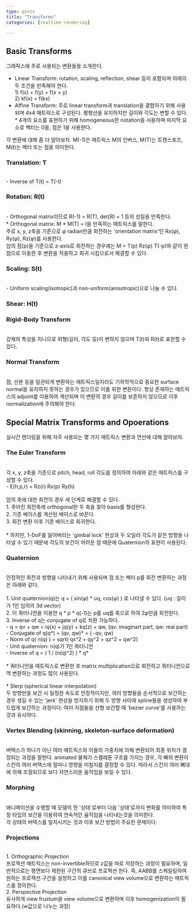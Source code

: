```yaml
---
type: posts
title: "Transforms"
categories: [realtime-rendering]

---
```

<p>
	<h2>Basic Transforms<br></h2>
	그래픽스에 주로 사용되는 변환들을 소개한다.
	<!--snippet-->
	<ul>
		<li>Linear Transform: rotation, scaling, reflection, shear 등이 포함되며 아래의 두 조건을 만족해야 한다. <br>
			1) f(x) + f(y) = f(x + y)<br>
			2) kf(x) = f(kx)
		</li>
		<li>Affine Transform: 주로 linear transform과 translation을 결합하기 위해 사용되며 4x4 매트릭스로 구성된다. 평행선을 유지하지만 길이와 각도는 변할 수 있다.<br>
			* 4개의 요소를 표현하기 위해 homogeneous한 notation을 사용하며 마지막 요소로 벡터는 0을, 점은 1을 사용한다.
		</li>
	</ul>
</p>
<p>
	각 변환에 대해 좀 더 알아보자. M(-1)은 매트릭스 M의 인버스, M(T)는 트랜스포즈, M(t)는 벡터 또는 점을 의미한다.
	<p>
		<h3>Translation: T</h3><br>
			- Inverse of T(t) = T(-t)
	</p>
	<p>
		<h3>Rotation: R(t)</h3><br>
			- Orthogonal matrix이므로 R(-1) = R(T), det(R) = 1 등의 성질을 만족한다.<br>
			* Orthogonal matrix: M * M(T) = I을 만족하는 매트릭스를 말한다.<br>
			주로 x, y, z축을 기준으로 <i>&phi;</i> radian만큼 회전하는 'orientation matrix'인 Rx(<i>&phi;</i>), Ry(<i>&phi;</i>), Rz(<i>&phi;</i>)를 사용한다.<br>
			임의 점(p)을 기준으로 z-axis로 회전하는 경우에는 M = T(p) Rz(<i>&phi;</i>) T(-p)와 같이 원점으로 이동한 후 변환을 적용하고 회귀 시킴으로서 해결할 수 있다.
	</p>
	<p>
		<h3>Scaling: S(t)</h3><br>
			- Uniform scaling(isotropic)과 non-uniform(anisotropic)으로 나눌 수 있다.
	</p>
	<p><h3>Shear: H(t)</h3></p>
	<p><h3>Rigid-Body Transform</h3><br>
			강체의 특성을 지니므로 외형(길이, 각도 등)이 변하지 않으며 T(t)와 R(t)로 표헌할 수 있다.
	</p>
	<p>
		<h3>Normal Transform</h3><br>
			점, 선분 등을 일관되게 변환하는 매트릭스일지라도 기하학적으로 중요한 surface normal을 유지하지 못하는 경우가 있으므로 이를 위한 변환이다.
			항상 존재하는 매트릭스의 adjoint를 이용하여 계산되며 이 변환의 경우 길이를 보존하지 않으므로 이후 normalization에 주의해야 한다.
	</p>
</p>
<p>
	<h2>Special Matrix Transforms and Opoerations<br></h2>
	실시간 렌더링을 위해 자주 사용되는 몇 가지 매트릭스 변환과 연산에 대해 알아보자.<br>
	<p>
		<h3>The Euler Transform</h3><br>
		각 x, y, z축을 기준으로 pitch, head, roll 각도를 정의하여 아래와 같은 매트릭스를 구성할 수 있다.<br>
		- E(h,p,r) = Rz(r) Rx(p) Ry(h)<br><br>
		임의 축에 대한 회전의 경우 세 단계로 해결할 수 있다.<br>
		1. 주어진 회전축에 orthogonal한 두 축을 찾아 basis를 형성한다.<br>
		2. 기존 베이스를 계산된 베이스로 바꾼다.<br>
		3. 회전 변환 이후 기존 베이스로 회귀한다.<br><br>
		* 하지만, 1-DoF를 잃어버리는 'gimbal lock' 현상과 두 오일러 각도가 같은 방향을 나타낼 수 있기 때문에 각도의 보간이 어려운 점 때문에 Quaternion의 표현이 사용된다.
	</p>
	<p>
		<h3>Quaternion</h3><br>
		안정적인 회전과 방향을 나타내기 위해 사용되며 점 또는 벡터 p를 회전 변환하는 과정은 아래와 같다.<br><br>
		1. Unit quaternion(q)는 q = ( sin(<i>&phi;</i>) * uq, cos(<i>&phi;</i>) ) 로 나타낼 수 있다. (uq : 길이가 1인 임의의 3d vector)<br>
		2. 이 쿼터니언을 이용한 q * p * q(-1)는 p를 uq를 축으로 하여 2<i>&phi;</i>만큼 회전한다.<br>
		3. Inverse of q는 conjugate of q로 치환 가능하다.<br>
			- q = qv + qw = iq(x) + jq(y) + kq(z) + qw, (qv: imaginart part, qw: real part)<br>
			- Conjugate of q(q*) = (qv, qw)* = ( -qv, qw)<br>
			- Norm of q( n(q) ) = sqrt( qx^2 + qy^2 + qz^2 + qw^2) <br>
			- Unit quaternion: n(q)가 1인 쿼터니언<br>
			- Inverse of q = ( 1 / (n(q)^2) ) * q*<br><br>
		* 쿼터니언을 매트릭스로 변환한 후 matrix multiplication으로 회전하고 쿼터니언으로 역 변환하는 과정도 많이 사용된다.<br><br>
		* Slerp (spherical linear interpolation)<br>
		두 방향만을 보간 시 일정한 속도로 안정적이지만, 여러 방향들을 순서적으로 보간하는 경우 생길 수 있는 'jerk' 현상을 방지하기 위해 두 방향 사이에 spline들을 생성하여 부드럽게 보간하는 과정이다. 여러 지점들을 선형 보간할 때 'bezier curve'를 사용하는 것과 유사하다.<br>
	</p>
	<p>	
		<h3>Vertex Blending (skinning, skeleton-surface deformation)</h3><br>
		버텍스가 하나가 아닌 여러 매트릭스와 이들의 가중치에 의해 변환되어 최종 위치가 결정되는 과정을 말한다. animated 물체가 스켈레톤 구조를 가지는 경우, 각 뼈의 변환이 스킨의 여러 버텍스에 얼마나 영향을 미칠지를 결정할 수 있다. 따라서 스킨이 여러 뼈대에 의해 조절되므로 보다 자연스러운 움직임을 보일 수 있다.
	</p>
	<p>
		<h3>Morphing</h3><br>
		애니메이션을 수행할 때 모델의 한 '상태'로부터 다음 '상태'로까지 변화를 의미하여 특정 타입의 보간을 이용하여 연속적인 움직임을 나타내는것을 의미한다.<br>
		각 상태의 버텍스를 일치시키는 것과 이후 보간 방법이 주요한 문제이다.
	</p>
	<p>
		<h3>Projections</h3><br>
		1. Orthographic Projection<br>
		프로젝션 매트릭스는 non-invertible하므로 z값을 따로 저장하는 과정이 필요하며, 일반적으로는 평면보다 제한된 구간의 큐브로 프로젝션 한다. 즉, AABB를 스케일링하여 원하는 프로젝션 구간을 설정하고 이를 canonical view volume으로 변환하는 매트릭스를 정의한다.<br>
		2. Perspective Projection<br>
		유사하게 view frustum을 view volume으로 변환하며 이후 homogenization이 필요하다.(w값으로 나누는 과정)
	</p>
</p>




